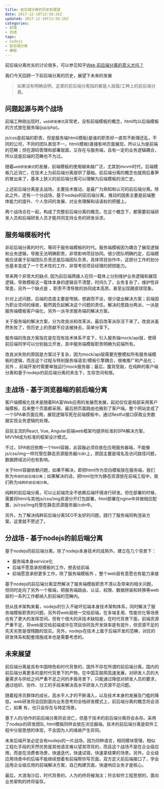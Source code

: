 ```yaml
---
title: 前后端分离的历史和展望
date: 2017-12-10T13:58:26Z
updated: 2017-12-10T13:58:26Z
categories:
- 前端
- 总结
tags:
- nodejs
- 前后端分离
- 模板
---
```


前后端分离优劣的讨论很多，可以参见知乎[Web 前后端分离的意义大吗？](https://www.zhihu.com/question/28207685) 

我们今天回顾一下前后端分离的历史，展望下未来的发展

> 如果没有明确说明，这里的前后端分离指的都是人层面/工种上的前后端分离。


## 问题起源与两个战场

前端工种刚出现时，`web研发模式`非常老，没有前端模板的概念，html均以后端模板的方式放在服务端(jsp/php)。

js/css是前端的职责，但是服务端html(模板)是谁的职责却一直剪不断理还乱，不同的公司，不同的团队表现不一。html(模板)直接影响页面展现，所以认为是前端的范畴；但在源码管理和部署层面，又存在与服务端，且有一定的业务逻辑耦合，所以说是后端的范畴也不为过。

随着`web研发模式`的发展，前端模板的使用越来越广泛，尤其到mvvm时代，后端模板几近消亡，在技术上为前后端分离提供了基础。前后端分离的概念也就雨后春笋的冒出来了，基本上狭义的前后端分离可以理解为后端模板的消亡史。

上述前后端分离是主战场，主要技术推动，是最广为熟知和认可的前后端分离。除此之外，还有一个分战场，基于nodejs的前后端分离，推动的因素主要是前端整体能力的提升、个人空间的发展、对业务理解和话语权的把握上。

两个战场合在一起，构成了完整前后端分离的概念。在这个概念下，都需要前端研发人员和后端研发人员才能共同支持业务的研发诉求。


## 服务端模板时代

非前后端分离的时代，等同于服务端模板的时代。服务端模板因为耦合了展现逻辑和业务逻辑，导致无法明确职责，非常影响项目协同。很少团队明确约定，后端模板应该属于前端团队负责还是后端团队负责，具体项目协作中，这部分工作的划分也基本变成了一个艺术性的工作，非常考验项目经理的把控能力。

带来两个非常大的缺点,  因为前后端两拨人在同一载体上分别维护业务逻辑和展现逻辑，导致模板这一载体本身的逻辑说不清楚，时间久了，业务复杂了，维护性非常差。另外一个缺点是 ，职责不清导致的协同成本高昂，甚至出现踢皮球现象。

针对上述问题，后端的态度主要是甩锅，想避而不谈，很少提出解决方案；前端因为职业空间的缘故，毅然肩负起解决这个问题的责任。解决的思路分两派，一派是服务端模板客户端化，另外一派寻求服务端的解决方案。

关于服务端的解决方案，分为改良派和改革派，最后改革派存活下来了。改良派虽然失败了，但历史上的贡献不应该被抹去，简单分享下。

服务端的改良方案指在是在现有技术体系不变下，引入服务端mock/api层，使得前后端同学可以分别独立开发，其中服务端模板职责明确为前端所有。

改良派失败的原因是方案过于复杂，因为mock/api层需要完整模拟所有服务端模板的逻辑，而且这个过程与特别服务端语言/模板引擎耦合，很难推广和产品化；另外 ，前端开发时需要单独运行mock服务器；最后，腹背受敌，在纯粹的客户端分离和基于nodejs的前后端分离的夹击下，生存空间有限。


## 主战场 - 基于浏览器端的前后端分离 

客户端模板化技术是随着RIA富Web应用的发展而发展，起初仅仅是局部采用客户端模板，后来整个页面都采用，最后把页面路由也搬到了客户端。整个网站变成了一个SPA单页面应用，展现逻辑写死在前端模板中，通过Restful接口获取业务数据实现业务逻辑的处理。

目前主流的React, Vue, Angular前端web框架均提供标准的SPA解决方案，MVVM成为标准的框架设计模式。

不过，SPA依旧依赖一个html容器，此容器必须存放在应用服务器端，不能像js/css/img一样托管在静态资源服务器/cdn上，原因主要是域名及访问路径问题，数据跨域访问也有影响。

关于html容器依赖问题，如果不解决，即把html作为空白模板放在服务端，我们称为`传统的前后端分离`；如果解决的话，把html也作为静态资源放在前端工程中，我们称为`纯粹的前后端分离`。

纯粹的前后端分离，可以让前端完全不依赖后端环境进行研发。但在部署的时候，需要将html与其他js/css/img资源分开打包部署，html部署在nginx中并做相应配置，js/css/img托管在静态资源服务器/cdn中。

另外，为了解决纯粹前后端分离SEO不友好的问题，践行了服务端同构渲染方案，这里就不赘述了。

## 分战场 - 基于nodejs的前后端分离

基于nodejs的前后端分离，除了nodejs本身技术的成熟外，建立在几个背景下：

* 服务端本身service化
* 后端不愿意承担模板的工作，想丢给前端
* 前端愿意承担更多工作，除了服务端模板外 ，整个web层有意愿也有能力承接

基于nodejs的前后端分离显然解决了服务端模板职责不清以及带来的相关问题，但同时走向了另外一个极端，把服务端路由、认证、权限、数据拼装和转换等web层的一系列工作都纳入到前端的范畴内。

但从技术架构来看，nodejs的引入不破坏后端本身技术架构体系，同时解决了服务端模板职责的问题，另外将web层统一交给前端，在多端复用、性能优化等场景也有了更大的发挥空间。但有个很大的非技术缺陷是，在时代背景下面，前端资源严重不足，将web层交给前端或许在项目协同及开发效率是有提升，但资源不足的先天劣势是很残酷的现实。另外，nodejs在技术上属于后端开发的范畴，对应的研发体系和配套措施成本也是需要考虑的。


## 未来展望

前后端分离是具有中国特色和时代背景的，国外不存在所谓的前后端分离，国内的前后端分离更多的是时代背景下的产物。在中国互联网高速发展，对研发人员的大量需求与供给之间严重不足之间的矛盾背景下，只能通过降低对研发人员的要求，通过组织、协作、分工的手段来解决高水平研发人力资源不足问题。

随着程序员群体的成长，高水平人才的不断涌入，以及技术本身的发展及门槛的降低，web研发将会回到面向业务思考的全栈研发模式上，前后端分离的概念将会消亡，如果 有，也只会存在与特定场景。

基于人的/协作的前后端分离将会消亡，但基于技术的前后端分离将会永存。采用了nodejs的研发团队, html模板同样会放在浏览器端。技术的前后端分离是软件工程中分层思想的体现，不会因为人的缘故产生异同。

未来后端开发必定会有nodejs的一片战场，因为同种语言，相同模块管理，相似工程化手段的天然优势是其他语言难以望其项背的，而且这个战场不是在企业级应用，而是在消费者场景，快速迭代，快速试错，快速拿结果的场景。另外，企业级应用场景中的后端不能继续想着有前端帮你写页面，双方定义前后端接口了，学会运用企业级应用的前端解决方案，自己构建页面，快速响应业务才是核心。

最后，大浪淘沙后，时代背景的，人为的终将被淘汰；符合软件工程思想的，面向业务架构的终将留存。
